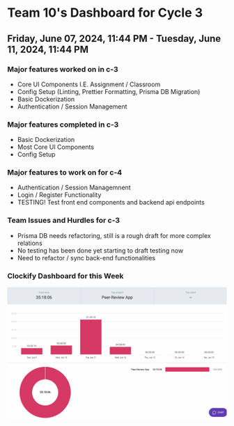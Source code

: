 # Team 10's Dashboard for Cycle 3

## Friday, June 07, 2024, 11:44 PM - Tuesday, June 11, 2024, 11:44 PM 

### Major features worked on in c-3
* Core UI Components I.E. Assignment / Classroom
* Config Setup (Linting, Prettier Formatting, Prisma DB Migration)
* Basic Dockerization
* Authentication / Session Management  

### Major features completed in c-3
* Basic Dockerization
* Most Core UI Components
* Config Setup

### Major features to work on for c-4
* Authentication / Session Managemnent
* Login / Register Functionality
* TESTING! Test front end components and backend api endpoints

### Team Issues and Hurdles for c-3
* Prisma DB needs refactoring, still is a rough draft for more complex relations 
* No testing has been done yet starting to draft testing now 
* Need to refactor / sync back-end functionalities  

### Clockify Dashboard for this Week 
![Clockify Dashboard for c-3](./team_dashboard_images/clockify_dashboards/clockify_dashboard_c3.png)
